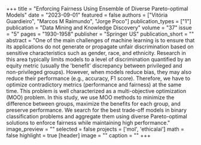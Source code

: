 +++
title = "Enforcing Fairness Using Ensemble of Diverse Pareto-optimal Models"
date = "2023-09-01"
featured = false
authors = ["Vitória Guardieiro", "Marcos M Raimundo", "Jorge Poco"]
publication_types = ["1"]
publication = "Data Mining and Knowledge Discovery"
volume = "37"
issue = "5"
pages = "1930-1958"
publisher = "Springer US"
publication_short = ""
abstract = "One of the main challenges of machine learning is to ensure that its applications do not generate or propagate unfair discrimination based on sensitive characteristics such as gender, race, and ethnicity. Research in this area typically limits models to a level of discrimination quantified by an equity metric (usually the 'benefit' discrepancy between privileged and non-privileged groups). However, when models reduce bias, they may also reduce their performance (e.g., accuracy, F1 score). Therefore, we have to optimize contradictory metrics (performance and fairness) at the same time. This problem is well characterized as a multi-objective optimization (MOO) problem. In this study, we use MOO methods to minimize the difference between groups, maximize the benefits for each group, and preserve performance. We search for the best trade-off models in binary classification problems and aggregate them using diverse Pareto-optimal solutions to enforce fairness while maintaining high performance."
image_preview = ""
selected = false
projects = ['mol', 'ethicalai']
math = false
highlight = true
[header]
image = ""
caption = ""
+++
